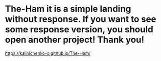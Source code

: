 # The-Ham it is a simple landing without response. If you want to see some response version, you should open another project! Thank you!
https://kalinichenko-o.github.io/The-Ham/
